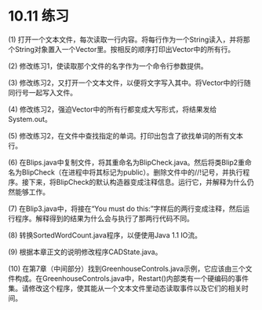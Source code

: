 # 10.11 练习

(1) 打开一个文本文件，每次读取一行内容。将每行作为一个String读入，并将那个String对象置入一个Vector里。按相反的顺序打印出Vector中的所有行。

(2) 修改练习1，使读取那个文件的名字作为一个命令行参数提供。

(3) 修改练习2，又打开一个文本文件，以便将文字写入其中。将Vector中的行随同行号一起写入文件。

(4) 修改练习2，强迫Vector中的所有行都变成大写形式，将结果发给System.out。

(5) 修改练习2，在文件中查找指定的单词。打印出包含了欲找单词的所有文本行。

(6) 在Blips.java中复制文件，将其重命名为BlipCheck.java。然后将类Blip2重命名为BlipCheck（在进程中将其标记为public）。删除文件中的//!记号，并执行程序。接下来，将BlipCheck的默认构造器变成注释信息。运行它，并解释为什么仍然能够工作。

(7) 在Blip3.java中，将接在“You must do this:”字样后的两行变成注释，然后运行程序。解释得到的结果为什么会与执行了那两行代码不同。

(8) 转换SortedWordCount.java程序，以便使用Java 1.1 IO流。

(9) 根据本章正文的说明修改程序CADState.java。

(10) 在第7章（中间部分）找到GreenhouseControls.java示例，它应该由三个文件构成。在GreenhouseControls.java中，Restart()内部类有一个硬编码的事件集。请修改这个程序，使其能从一个文本文件里动态读取事件以及它们的相关时间。